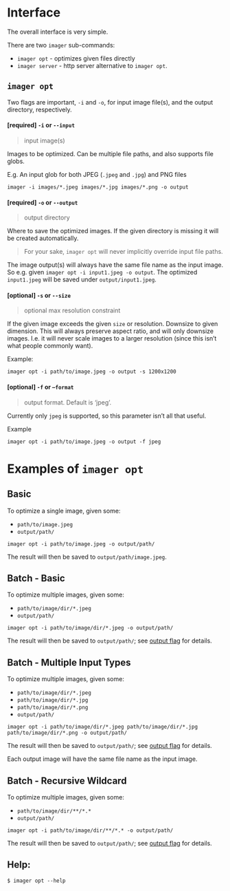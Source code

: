 # Interface
The overall interface is very simple.

There are two `imager` sub-commands:
* `imager opt` - optimizes given files directly
* `imager server`  - http server alternative to `imager opt`.

## `imager opt`
Two flags are important, `-i` and `-o`, for input image file(s), and the output directory, respectively. 

#### [required] `-i` or `--input` 
> input image(s)

Images to be optimized. Can be multiple file paths, and also supports file globs.

E.g. An input glob for both JPEG (`.jpeg` and `.jpg`) and PNG files
```
imager -i images/*.jpeg images/*.jpg images/*.png -o output
```  

#### [required] `-o` or `--output`
> output directory

Where to save the optimized images. If the given directory is missing it will be created automatically. 
> For your sake, `imager opt` will never implicitly override input file paths. 

The image output(s) will always have the same file name as the input image. So e.g. given `imager opt -i input1.jpeg -o output`. The optimized `input1.jpeg` will be saved under `output/input1.jpeg`. 

#### [optional] `-s` or `--size`
> optional max resolution constraint 

If the given image exceeds the given `size` or resolution. Downsize to given dimension. This will always preserve aspect ratio, and will only downsize images. I.e. it will never scale images to a larger resolution (since this isn’t what people commonly want). 

Example:
```shell
imager opt -i path/to/image.jpeg -o output -s 1200x1200
```

#### [optional] `-f` or `—format`
> output format. Default is ‘jpeg’.

Currently only `jpeg` is supported, so this parameter isn’t all that useful. 
 
Example
```shell
imager opt -i path/to/image.jpeg -o output -f jpeg
```

# Examples of `imager opt`

## Basic

To optimize a single image, given some:
* `path/to/image.jpeg`
* `output/path/`

```shell
imager opt -i path/to/image.jpeg -o output/path/
```

The result will then be saved to `output/path/image.jpeg`.

## Batch - Basic

To optimize multiple images, given some:
* `path/to/image/dir/*.jpeg`
* `output/path/`

```shell
imager opt -i path/to/image/dir/*.jpeg -o output/path/
```

The result will then be saved to `output/path/`; see [output flag](https://github.com/imager-io/imager/blob/master/docs/imager-opt.md#imager-opt) for details.

## Batch - Multiple Input Types

To optimize multiple images, given some:
* `path/to/image/dir/*.jpeg`
* `path/to/image/dir/*.jpg`
* `path/to/image/dir/*.png`
* `output/path/`

```shell
imager opt -i path/to/image/dir/*.jpeg path/to/image/dir/*.jpg path/to/image/dir/*.png -o output/path/
```

The result will then be saved to `output/path/`; see [output flag](https://github.com/imager-io/imager/blob/master/docs/imager-opt.md#imager-opt) for details.

Each output image will have the same file name as the input image. 

## Batch - Recursive Wildcard

To optimize multiple images, given some:
* `path/to/image/dir/**/*.*`
* `output/path/`

```shell
imager opt -i path/to/image/dir/**/*.* -o output/path/
```

The result will then be saved to `output/path/`; see [output flag](https://github.com/imager-io/imager/blob/master/docs/imager-opt.md#imager-opt) for details.


## Help:
```shell
$ imager opt --help
```
